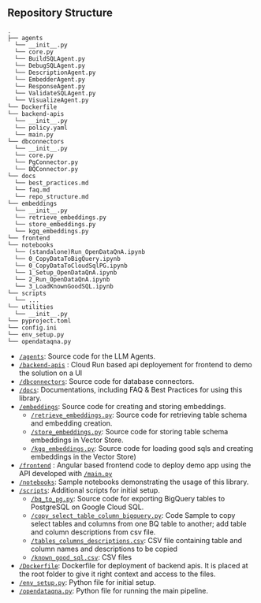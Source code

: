 Repository Structure 
-------------

```
.
├── agents
  └── __init__.py
  └── core.py
  └── BuildSQLAgent.py
  └── DebugSQLAgent.py
  └── DescriptionAgent.py
  └── EmbedderAgent.py
  └── ResponseAgent.py
  └── ValidateSQLAgent.py
  └── VisualizeAgent.py
└── Dockerfile
└── backend-apis
  └── __init__.py
  └── policy.yaml
  └── main.py
└── dbconnectors
  └── __init__.py
  └── core.py
  └── PgConnector.py
  └── BQConnector.py
└── docs
  └── best_practices.md
  └── faq.md
  └── repo_structure.md
└── embeddings
  └── __init__.py
  └── retrieve_embeddings.py
  └── store_embeddings.py
  └── kgq_embeddings.py
└── frontend
└── notebooks
  └── (standalone)Run_OpenDataQnA.ipynb
  └── 0_CopyDataToBigQuery.ipynb
  └── 0_CopyDataToCloudSqlPG.ipynb
  └── 1_Setup_OpenDataQnA.ipynb
  └── 2_Run_OpenDataQnA.ipynb
  └── 3_LoadKnownGoodSQL.ipynb
└── scripts
  └── ...
└── utilities
  └── __init__.py
└── pyproject.toml
└── config.ini
└── env_setup.py
└── opendataqna.py
```

- [`/agents`](/agents): Source code for the LLM Agents.  
- [`/backend-apis`](/backend-apis/) : Cloud Run based api deployement for frontend to demo the solution on a UI
- [`/dbconnectors`](/dbconnectors): Source code for database connectors.
- [`/docs`](/docs): Documentations, including FAQ & Best Practices for using this library. 
- [`/embeddings`](/embeddings): Source code for creating and storing embeddings.
  - [`/retrieve_embeddings.py`](/embeddings/retrieve_embeddings.py): Source code for retrieving table schema and embedding creation. 
  - [`/store_embeddings.py`](/embeddings/store_embeddings.py): Source code for storing table schema embeddings in Vector Store.
  - [`/kgq_embeddings.py`](/embeddings/kgq_embeddings.py): Source code for loading good sqls and creating embeddings in the Vector Store) 
- [`/frontend`](/frontend) : Angular based frontend code to deploy demo app using the API developed with [`/main.py`](backend-apis/main.py)
- [`/notebooks`](/notebooks): Sample notebooks demonstrating the usage of this library.  
- [`/scripts`](/scripts): Additional scripts for initial setup.
  - [`/bq_to_pg.py`](/scripts/bq_to_pg.py): Source code for exporting BigQuery tables to PostgreSQL on Google Cloud SQL. 
  - [`/copy_select_table_column_bigquery.py`](/scripts/copy_select_table_column_bigquery.py): Code Sample to copy select tables and columns from one BQ table to another; add table and column descriptions from csv file.
  - [`/tables_columns_descriptions.csv`](/scripts/tables_columns_descriptions.csv): CSV file containing table and column names and descriptions to be copied 
  - [`/known_good_sql.csv`](/scripts/known_good_sql.csv): CSV files
- [`/Dockerfile`](/Dockerfile): Dockerfile for deployment of backend apis. It is placed at the root folder to give it right context and access to the files.
- [`/env_setup.py`](/env_setup.py): Python file for initial setup. 
- [`/opendataqna.py`](/opendataqna.py): Python file for running the main pipeline. 

